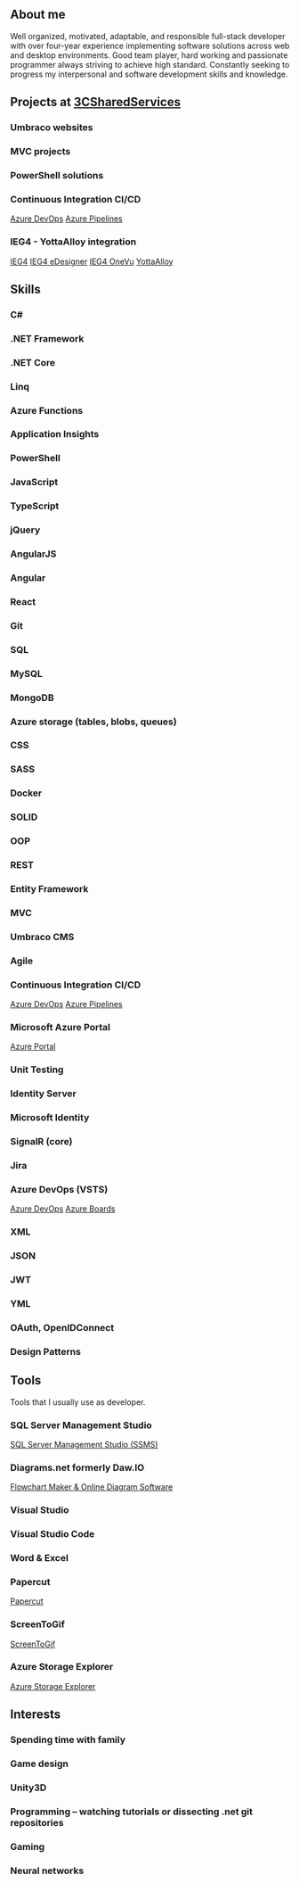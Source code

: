 ## About me
Well organized, motivated, adaptable, and responsible full-stack developer with over four-year experience implementing software solutions across web and desktop environments. Good team player, hard working and passionate programmer always striving to achieve high standard. Constantly seeking to progress my interpersonal and software development skills and knowledge.

## Projects at [3CSharedServices](https://www.3csharedservices.org/) 

### Umbraco websites
### MVC projects
### PowerShell solutions
### Continuous Integration CI/CD
[Azure DevOps](https://azure.microsoft.com/en-us/services/devops/#overview)
[Azure Pipelines](https://azure.microsoft.com/en-us/services/devops/pipelines/)
### IEG4 - YottaAlloy integration
[IEG4](https://www.ieg4.com/)
[IEG4 eDesigner](https://www.ieg4.com/edesigner)
[IEG4 OneVu](https://www.ieg4.com/onevu)
[YottaAlloy](https://weareyotta.com/software/alloy/)

## Skills
### C#
### .NET Framework
### .NET Core
### Linq
### Azure Functions
### Application Insights
### PowerShell
### JavaScript
### TypeScript
### jQuery
### AngularJS
### Angular
### React
### Git
### SQL
### MySQL
### MongoDB
### Azure storage (tables, blobs, queues)
### CSS
### SASS
### Docker
### SOLID
### OOP
### REST
### Entity Framework
### MVC
### Umbraco CMS
### Agile
### Continuous Integration CI/CD
[Azure DevOps](https://azure.microsoft.com/en-us/services/devops/#overview)
[Azure Pipelines](https://azure.microsoft.com/en-us/services/devops/pipelines/)
### Microsoft Azure Portal
[Azure Portal](https://azure.microsoft.com/en-us/features/azure-portal/)
### Unit Testing
### Identity Server
### Microsoft Identity
### SignalR (core)
### Jira
### Azure DevOps (VSTS)
[Azure DevOps](https://azure.microsoft.com/en-us/services/devops/#overview)
[Azure Boards](https://azure.microsoft.com/en-us/services/devops/boards/)

### XML
### JSON
### JWT
### YML
### OAuth, OpenIDConnect
### Design Patterns

## Tools
Tools that I usually use as developer.
### SQL Server Management Studio
[SQL Server Management Studio (SSMS)](https://docs.microsoft.com/en-us/sql/ssms/download-sql-server-management-studio-ssms)
### Diagrams.net formerly Daw.IO
[Flowchart Maker & Online Diagram Software](https://app.diagrams.net)
### Visual Studio
### Visual Studio Code
### Word & Excel
### Papercut
[Papercut](https://github.com/ChangemakerStudios/Papercut-SMTP)
### ScreenToGif
[ScreenToGif](https://www.screentogif.com/)
### Azure Storage Explorer
[Azure Storage Explorer](https://azure.microsoft.com/en-us/features/storage-explorer/)

## Interests
### Spending time with family
### Game design
### Unity3D
### Programming – watching tutorials or dissecting .net git repositories
### Gaming
### Neural networks
